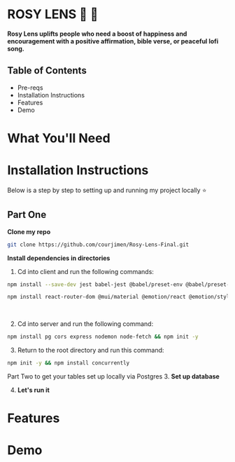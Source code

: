 # ROSY LENS 🌹 🥀

**Rosy Lens uplifts people who need a boost of happiness and encouragement with a positive affirmation, bible verse, or peaceful lofi song.**

## Table of Contents
- Pre-reqs
- Installation Instructions
- Features
- Demo

# What You'll Need 

# Installation Instructions
Below is a step by step to setting up and running my project locally ⭐️

## Part One

**Clone my repo**
```bash
git clone https://github.com/courjimen/Rosy-Lens-Final.git
```

**Install dependencies in directories**

1. Cd into client and run the following commands: 
```bash
npm install --save-dev jest babel-jest @babel/preset-env @babel/preset-react @testing-library/react @testing-library/jest-dom
```

```bash
npm install react-router-dom @mui/material @emotion/react @emotion/styled
```
<br/>

2. Cd into server and run the following command:
```bash
npm install pg cors express nodemon node-fetch && npm init -y
```

3. Return to the root directory and run this command:
```bash
npm init -y && npm install concurrently
```

Part Two to get your tables set up locally via Postgres
3. **Set up database**

4. **Let's run it**

# Features

# Demo


